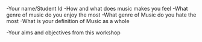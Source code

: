 -Your name/Student Id
-How and what does music makes you feel
-What genre of music do you enjoy the most
-What genre of Music do you hate the most
-What is your definition of Music as a whole

-Your aims and objectives from this workshop
